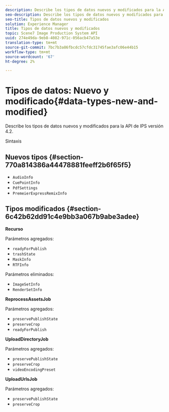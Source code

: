 ```yaml
---
description: Describe los tipos de datos nuevos y modificados para la API de IPS versión 4.2.
seo-description: Describe los tipos de datos nuevos y modificados para la API de IPS versión 4.2.
seo-title: Tipos de datos nuevos y modificados
solution: Experience Manager
title: Tipos de datos nuevos y modificados
topic: Scene7 Image Production System API
uuid: 274e49da-9eb8-4082-971c-056acb47a53e
translation-type: tm+mt
source-git-commit: 7bc7b3a86fbcdc57cfdc31745fae3afc06e44b15
workflow-type: tm+mt
source-wordcount: '67'
ht-degree: 2%

---
```



# Tipos de datos: Nuevo y modificado{#data-types-new-and-modified}

Describe los tipos de datos nuevos y modificados para la API de IPS versión 4.2.

Sintaxis

## Nuevos tipos {#section-770a814386a44478881feeff2b6f65f5}

* `AudioInfo`
* `CuePointInfo`
* `PdfSettings`
* `PremeierExpressRemixInfo`

## Tipos modificados {#section-6c42b62dd91c4e9bb3a067b9abe3adee}

**Recurso**

Parámetros agregados:

* `readyForPublish`
* `trashState`
* `MaskInfo`
* `RTFInfo`

Parámetros eliminados:

* `ImageSetInfo`
* `RenderSetInfo`

**ReprocessAssetsJob**

Parámetros agregados:

* `preservePublishState`
* `preserveCrop`
* `readyForPublish`

**UploadDirectoryJob**

Parámetros agregados:

* `preservePublishState`
* `preserveCrop`
* `videoEncodingPreset`

**UploadUrlsJob**

Parámetros agregados:

* `preservePublishState`
* `preserveCrop`

